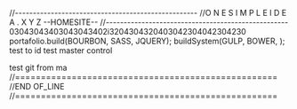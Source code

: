 //---------------------------------------------------
//O N E S I M P L E I D E A . X Y Z --HOMESITE--
//---------------------------------------------------
03043043403043043402i3204304320403042304042304230
portafolio.build(BOURBON, SASS, JQUERY);
buildSystem(GULP, BOWER, );
test  to id
test master control 


test git from ma
//===================================================
//END OF_LINE
//===================================================
